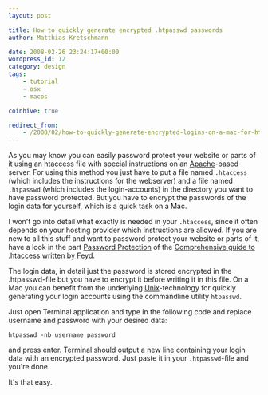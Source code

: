 ```yaml
---
layout: post

title: How to quickly generate encrypted .htpasswd passwords
author: Matthias Kretschmann

date: 2008-02-26 23:24:17+00:00
wordpress_id: 12
category: design
tags:
    - tutorial
    - osx
    - macos

coinhive: true

redirect_from:
    - /2008/02/how-to-quickly-generate-encrypted-logins-on-a-mac-for-htaccess-protected-sites/
---
```


As you may know you can easily password protect your website or parts of it using an htaccess file with special instructions on an [Apache](http://www.apache.org/)-based server. For using this method you just have to put a file named `.htaccess` (which includes the instructions for the webserver) and a file named `.htpasswd` (which includes the login-accounts) in the directory you want to have password protected. But you have to encrypt the passwords of the login data for yourself, which is a quick task on a Mac.

I won't go into detail what exactly is needed in your `.htaccess`, since it often depends on your hosting provider which instructions are allowed. If you are new to all this stuff and want to password protect your website or parts of it, have a look in the part [Password Protection](http://www.javascriptkit.com/howto/htaccess3.shtml) of the [Comprehensive guide to .htaccess written by Feyd](http://www.javascriptkit.com/howto/htaccess.shtml).

The login data, in detail just the password is stored encrypted in the .htpasswd-file but you have to encrypt it before writing it in this file. On a Mac you can benefit from the underlying [Unix](http://www.apple.com/macosx/technology/unix.html)-technology for quickly generating your login accounts using the commandline utility `htpasswd`.

Just open Terminal application and type in the following code and replace username and password with your desired data:

```shell
htpasswd -nb username password
```

and press enter. Terminal should output a new line containing your login data with an encrypted password. Just paste it in your `.htpasswd`-file and you're done.

It's that easy.
